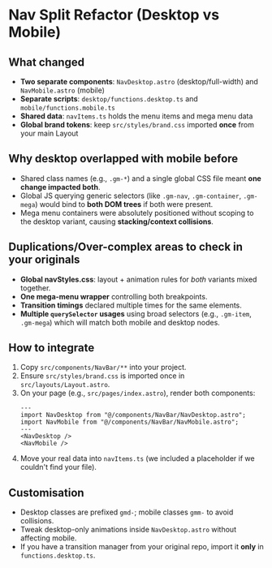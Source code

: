 
# Nav Split Refactor (Desktop vs Mobile)

## What changed
- **Two separate components**: `NavDesktop.astro` (desktop/full-width) and `NavMobile.astro` (mobile)
- **Separate scripts**: `desktop/functions.desktop.ts` and `mobile/functions.mobile.ts`
- **Shared data**: `navItems.ts` holds the menu items and mega menu data
- **Global brand tokens**: keep `src/styles/brand.css` imported **once** from your main Layout

## Why desktop overlapped with mobile before
- Shared class names (e.g., `.gm-*`) and a single global CSS file meant **one change impacted both**.
- Global JS querying generic selectors (like `.gm-nav`, `.gm-container`, `.gm-mega`) would bind to **both DOM trees** if both were present.
- Mega menu containers were absolutely positioned without scoping to the desktop variant, causing **stacking/context collisions**.

## Duplications/Over-complex areas to check in your originals
- **Global navStyles.css**: layout + animation rules for *both* variants mixed together.
- **One mega-menu wrapper** controlling both breakpoints.
- **Transition timings** declared multiple times for the same elements.
- **Multiple `querySelector` usages** using broad selectors (e.g., `.gm-item`, `.gm-mega`) which will match both mobile and desktop nodes.

## How to integrate
1. Copy `src/components/NavBar/**` into your project.
2. Ensure `src/styles/brand.css` is imported once in `src/layouts/Layout.astro`.
3. On your page (e.g., `src/pages/index.astro`), render both components:
   ```astro
   ---
   import NavDesktop from "@/components/NavBar/NavDesktop.astro";
   import NavMobile from "@/components/NavBar/NavMobile.astro";
   ---
   <NavDesktop />
   <NavMobile />
   ```
4. Move your real data into `navItems.ts` (we included a placeholder if we couldn't find your file).

## Customisation
- Desktop classes are prefixed `gmd-`; mobile classes `gmm-` to avoid collisions.
- Tweak desktop-only animations inside `NavDesktop.astro` without affecting mobile.
- If you have a transition manager from your original repo, import it **only** in `functions.desktop.ts`.
